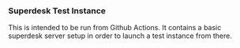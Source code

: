 ### Superdesk Test Instance

This is intended to be run from Github Actions. It contains a basic superdesk server setup in order to launch a test instance from there.